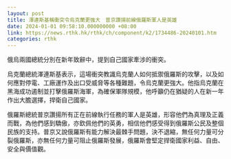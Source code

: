 ```yaml
---
layout: post
title: 澤連斯基稱衝突令烏克蘭更強大　普京讚揚前線俄羅斯軍人是英雄
date: 2024-01-01 09:58:10.000000000 +08:00
link: https://news.rthk.hk/rthk/ch/component/k2/1734486-20240101.htm
categories: rthk
---
```


俄烏兩國總統分別在新年致辭中，提到自己國家牽涉的衝突。

烏克蘭總統澤連斯基表示，這場衝突教識烏克蘭人如何抵禦俄羅斯的攻擊，以及如何應對停電、工廠運作及出口受威脅等各種難題，令烏克蘭更強大。他指烏克蘭在黑海成功遏制並打擊俄羅斯海軍，為確保軍隊規模，他呼籲仍在猶疑的人在新一年作出大膽選擇，捍衛自己國家。

俄羅斯總統普京讚揚所有正在前線執行任務的軍人是英雄，形容他們為真理及正義而戰，為他們感到驕傲，亦欽佩他們的英勇，相信他們感受得到俄羅斯公民及整個民族的支持。普京又說俄羅斯有能力解決最棘手問題，決不退縮，無任何力量可分裂俄羅斯，亦無任何力量可阻止俄羅斯發展，俄羅斯會堅定捍衛國家利益、自由、安全與價值觀。
